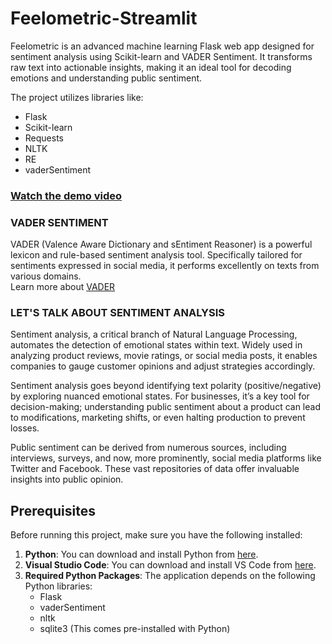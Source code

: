 # Feelometric-Streamlit
Feelometric is an advanced machine learning Flask web app designed for sentiment analysis using Scikit-learn and VADER Sentiment. It transforms raw text into actionable insights, making it an ideal tool for decoding emotions and understanding public sentiment.  

The project utilizes libraries like:  
- Flask  
- Scikit-learn  
- Requests  
- NLTK  
- RE  
- vaderSentiment
### [Watch the demo video](./Feelometric-Tutorial.mp4)

### VADER SENTIMENT  
VADER (Valence Aware Dictionary and sEntiment Reasoner) is a powerful lexicon and rule-based sentiment analysis tool. Specifically tailored for sentiments expressed in social media, it performs excellently on texts from various domains.  
Learn more about [VADER](https://pypi.org/project/vaderSentiment/)  

### LET'S TALK ABOUT SENTIMENT ANALYSIS  
Sentiment analysis, a critical branch of Natural Language Processing, automates the detection of emotional states within text. Widely used in analyzing product reviews, movie ratings, or social media posts, it enables companies to gauge customer opinions and adjust strategies accordingly.  

Sentiment analysis goes beyond identifying text polarity (positive/negative) by exploring nuanced emotional states. For businesses, it’s a key tool for decision-making; understanding public sentiment about a product can lead to modifications, marketing shifts, or even halting production to prevent losses.  

Public sentiment can be derived from numerous sources, including interviews, surveys, and now, more prominently, social media platforms like Twitter and Facebook. These vast repositories of data offer invaluable insights into public opinion.  

## Prerequisites

Before running this project, make sure you have the following installed:

1. **Python**: You can download and install Python from [here](https://www.python.org/downloads/).
2. **Visual Studio Code**: You can download and install VS Code from [here](https://code.visualstudio.com/).
3. **Required Python Packages**: The application depends on the following Python libraries:
   - Flask
   - vaderSentiment
   - nltk
   - sqlite3 (This comes pre-installed with Python)
